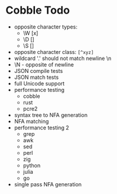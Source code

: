 # Cobble Todo
* opposite character types:
  * \W [x]
  * \D []
  * \S []
* opposite character class: `[^xyz]`
* wildcard '.' should not match newline \n
* \N - opposite of newline
* JSON compile tests
* JSON match tests
* full Unicode support
* performance testing
  * cobble
  * rust
  * pcre2
* syntax tree to NFA generation
* NFA matching
* performance testing 2
  * grep
  * awk
  * sed
  * perl
  * zig
  * python
  * julia
  * go
* single pass NFA generation
